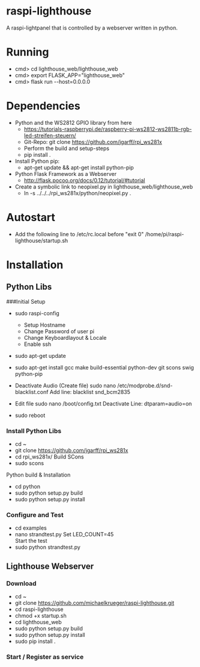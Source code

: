 # raspi-lighthouse
A raspi-lightpanel that is controlled by a webserver written in python.

# Running
  - cmd>  cd lighthouse_web/lighthouse_web
  - cmd>  export FLASK_APP="lighthouse_web"
  - cmd>  flask run --host=0.0.0.0
  

# Dependencies

  - Python and the WS2812 GPIO library from here
    * https://tutorials-raspberrypi.de/raspberry-pi-ws2812-ws2811b-rgb-led-streifen-steuern/
	* Git-Repo: git clone https://github.com/jgarff/rpi_ws281x
	* Perform the build and setup-steps
	* pip install .
  - Install Python pip:
    * apt-get update && apt-get install python-pip
  - Python Flask Framework as a Webserver
    * http://flask.pocoo.org/docs/0.12/tutorial/#tutorial
  - Create a symbolic link to neopixel.py in lighthouse_web/lighthouse_web
    * ln -s ../../../rpi_ws281x/python/neopixel.py .
	
	
# Autostart
   - Add the following line to /etc/rc.local before "exit 0"
   /home/pi/raspi-lighthouse/startup.sh
 
# Installation 


## Python Libs

###Initial Setup

  - sudo raspi-config
    * Setup Hostname
	* Change Password of user pi
	* Change Keyboardlayout & Locale
	* Enable ssh
  - sudo apt-get update
  - sudo apt-get install gcc make build-essential python-dev git scons swig python-pip
  - Deactivate Audio (Create file)
    sudo nano /etc/modprobe.d/snd-blacklist.conf
	Add line: 
	blacklist snd_bcm2835
	
  - Edit file 
    sudo nano /boot/config.txt
	Deactivate Line: dtparam=audio=on 
	
  - sudo reboot
  
### Install Python Libs
  - cd ~
  - git clone https://github.com/jgarff/rpi_ws281x
  - cd rpi_ws281x/
  Build SCons
  - sudo scons
  
  Python build & Installation
  - cd python
  - sudo python setup.py build
  - sudo python setup.py install
  
### Configure and Test
  - cd examples
  - nano strandtest.py
  Set LED_COUNT=45  
  Start the test
  - sudo python strandtest.py
  
## Lighthouse Webserver

### Download
  - cd ~
  - git clone https://github.com/michaelkrueger/raspi-lighthouse.git
  - cd raspi-lighthouse
  - chmod +x startup.sh
  - cd lighthouse_web
  - sudo python setup.py build
  - sudo python setup.py install  
  - sudo pip install .
  
  
### Start / Register as service
  
  
